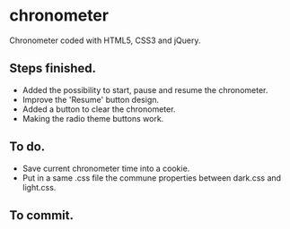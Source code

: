 # chronometer

Chronometer coded with HTML5, CSS3 and jQuery.

## Steps finished.

* Added the possibility to start, pause and resume the chronometer.
* Improve the 'Resume' button design.
* Added a button to clear the chronometer.
* Making the radio theme buttons work.

## To do.

* Save current chronometer time into a cookie.
* Put in a same .css file the commune properties between dark.css and light.css.

## To commit.
